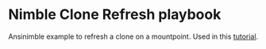 # Nimble Clone Refresh playbook
Ansinimble example to refresh a clone on a mountpoint. Used in this [tutorial](https://datamattsson.tumblr.com/post/185397608286/ansinimble-tutorial-clone-refresh).
